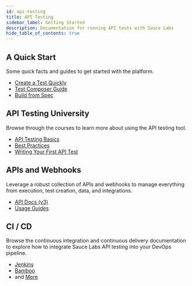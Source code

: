 ```yaml
---
id: api-testing
title: API Testing
sidebar_label: Getting Started
description: Documentation for running API tests with Sauce Labs
hide_table_of_contents: true
---
```


<div className="box-wrapper" markdown="1">
  <div className="box box1 card">
    <div className="container">
    <h2>A Quick Start</h2>
    <p>Some quick facts and guides to get started with the platform.</p>
    <ul>
        <li><a href="/api-testing/quick-start">Create a Test Quickly</a></li>
        <li><a href="/api-testing/quick-start/composer">Test Composer Guide</a></li>
        <li><a href="/api-testing/quick-start/build-from-spec">Build from Spec</a></li>
    </ul>
    </div>
  </div>
  <div className="box box2 card">
    <div className="container">
    <h2>API Testing University</h2>
    <p>Browse through the courses to learn more about using the API testing tool.</p>
    <ul>
        <li><a href="https://training.saucelabs.com/codelabs/Module1-APITesting/index.html?index=..%2F..apiTesting#0">API Testing Basics</a></li>
        <li><a href="https://training.saucelabs.com/codelabs/Module2-APITesting/index.html?index=..%2F..apiTesting#0">Best Practices</a></li>
        <li><a href="https://training.saucelabs.com/codelabs/Module3-APITesting/index.html?index=..%2F..apiTesting#0">Writing Your First API Test</a></li>
    </ul>
    </div>
  </div>
  <div className="box box3 card">
    <div className="container">
    <h2>APIs and Webhooks</h2>
    <p>Leverage a robust collection of APIs and webhooks to manage everything from execution, test creation, data, and integrations.</p>
    <ul>
        <li><a href="/api-testing/api/v3">API Docs (v3)</a></li>
        <li><a href="/api-testing/api/using-the-api">Usage Guides</a></li>
    </ul>
    </div>
  </div>
  <div className="box box4 card">
    <div class="container">
    <h2>CI / CD</h2>
    <p>Browse the continuous integration and continuous delivery documentation to explore how to integrate Sauce Labs API testing into your DevOps pipeline.</p>
    <ul>
        <li><a href="/api-testing/ci/jenkins/using-the-api">Jenkins</a></li>
        <li><a href="/api-testing/ci/connecting-with-bamboo">Bamboo</a></li>
        <li>and <a href="/api-testing/ci/apif-auto">More</a></li>
    </ul>
    </div>
  </div>
</div>